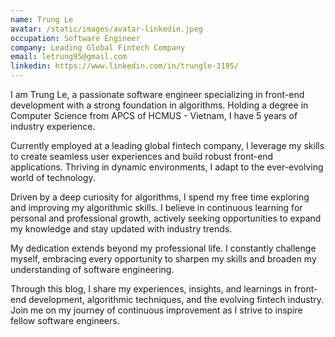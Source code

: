 ```yaml
---
name: Trung Le
avatar: /static/images/avatar-linkedin.jpeg
occupation: Software Engineer
company: Leading Global Fintech Company
email: letrung95@gmail.com
linkedin: https://www.linkedin.com/in/trungle-3195/
---
```


I am Trung Le, a passionate software engineer specializing in front-end development with a strong foundation in algorithms. Holding a degree in Computer Science from APCS of HCMUS - Vietnam, I have 5 years of industry experience.

Currently employed at a leading global fintech company, I leverage my skills to create seamless user experiences and build robust front-end applications. Thriving in dynamic environments, I adapt to the ever-evolving world of technology.

Driven by a deep curiosity for algorithms, I spend my free time exploring and improving my algorithmic skills. I believe in continuous learning for personal and professional growth, actively seeking opportunities to expand my knowledge and stay updated with industry trends.

My dedication extends beyond my professional life. I constantly challenge myself, embracing every opportunity to sharpen my skills and broaden my understanding of software engineering.

Through this blog, I share my experiences, insights, and learnings in front-end development, algorithmic techniques, and the evolving fintech industry. Join me on my journey of continuous improvement as I strive to inspire fellow software engineers.
